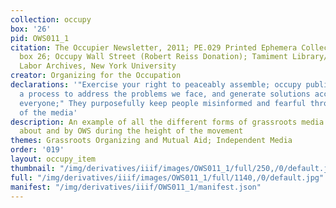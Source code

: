 ```yaml
---
collection: occupy
box: '26'
pid: OWS011_1
citation: The Occupier Newsletter, 2011; PE.029 Printed Ephemera Collection on Subjects;
  box 26; Occupy Wall Street (Robert Reiss Donation); Tamiment Library/Robert F. Wagner
  Labor Archives, New York University
creator: Organizing for the Occupation
declarations: '"Exercise your right to peaceably assemble; occupy public space;  create
  a process to address the problems we face, and generate solutions accessible to
  everyone;" They purposefully keep people misinformed and fearful through their control
  of the media'
description: An example of all the different forms of grassroots media that circulated
  about and by OWS during the height of the movement
themes: Grassroots Organizing and Mutual Aid; Independent Media
order: '019'
layout: occupy_item
thumbnail: "/img/derivatives/iiif/images/OWS011_1/full/250,/0/default.jpg"
full: "/img/derivatives/iiif/images/OWS011_1/full/1140,/0/default.jpg"
manifest: "/img/derivatives/iiif/OWS011_1/manifest.json"
---
```


